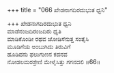 +++
title = "066 ಖೇಡನಾಗದಿರದುಭುತ ಧ್ವನಿ"

+++
ಖೇಡನಾಗದಿರದುಭುತ ಧ್ವನಿ  
ಮಾಡೆನಂಜದಿರಂಜದಿರು ಧೃತಿ  
ಮಾಡಿಕೊಂಡೀ ರಥವ ಜೋಡಿಸೆನುತ್ತ ಸಂತೈಸಿ  
ಮೂಡಿಗೆಯ ಅಂಬುಗಿದು ತಿರುವಿಗೆ  
ಹೂಡಿದನು ಫಲುಗುಣನ ಕದನವ  
ನೋಡಲಮರಶ್ರೇಣಿ ಮೇಳೈಸಿತ್ತು ಗಗನದಲಿ      ॥66॥